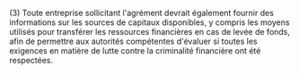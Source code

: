 (3) Toute entreprise sollicitant l'agrément devrait également fournir des informations sur les sources de capitaux disponibles, y compris les moyens utilisés pour transférer les ressources financières en cas de levée de fonds, afin de permettre aux autorités compétentes d'évaluer si toutes les exigences en matière de lutte contre la criminalité financière ont été respectées.